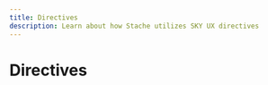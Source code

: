 ```yaml
---
title: Directives
description: Learn about how Stache utilizes SKY UX directives
---
```


# Directives
